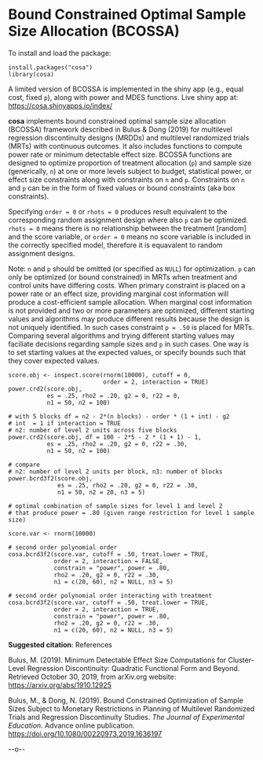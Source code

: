 # Bound Constrained Optimal Sample Size Allocation (BCOSSA)

To install and load the package:
```{r}
install.packages("cosa")
library(cosa)
```

A limited version of BCOSSA is implemented in the shiny app (e.g., equal cost, fixed `p`), along with power and MDES functions. Live shiny app at: <br>
<https://cosa.shinyapps.io/index/> <br>

**cosa** implements bound constrained optimal sample size allocation (BCOSSA) framework described in Bulus & Dong (2019) for multilevel regression discontinuity designs (MRDDs) and multilevel randomized trials (MRTs) with continuous outcomes. It also includes functions to compute power rate or minimum detectable effect size. BCOSSA functions are designed to optimize proportion of treatment allocation (`p`) and sample size (generically, `n`) at one or more levels subject to budget, statistical power, or effect size constraints along with constraints on `n` and `p`. Constraints on `n` and `p` can be in the form of fixed values or bound constraints (aka box constraints).

Specifying `order = 0` or `rhots = 0` produces result equivalent to the corresponding random assignment design where also `p` can be optimized. `rhots = 0` means there is no relationship between the treatment [random] and the score variable, or `order = 0` means no score variable is included in the correctly specified model, therefore it is equavalent to random assignment designs.

Note: `n` and `p` should be omitted (or specified as `NULL`) for optimization. `p` can only be optimized (or bound constrained) in MRTs when treatment and control units have differing costs. When primary constraint is placed on a power rate or an effect size, providing marginal cost information will produce a cost-efficient sample allocation. When marginal cost information is not provided and two or more parameters are optimized, different starting values and algorithms may produce different results because the design is not uniquely identified. In such cases constraint `p = .50` is placed for MRTs. Comparing several algorithms and trying different starting values may faciliate decisions regarding sample sizes and `p` in such cases. One way is to set starting values at the expected values, or specify bounds such that they cover expected values. 


```{r}
score.obj <- inspect.score(rnorm(10000), cutoff = 0,
                           order = 2, interaction = TRUE)                     
power.crd2(score.obj,
           es = .25, rho2 = .20, g2 = 0, r22 = 0,
           n1 = 50, n2 = 100)

# with 5 blocks df = n2 - 2*(n blocks) - order * (1 + int) - g2
# int  = 1 if interaction = TRUE
# n2: number of level 2 units across five blocks
power.crd2(score.obj, df = 100 - 2*5 - 2 * (1 + 1) - 1,
           es = .25, rho2 = .20, g2 = 0, r22 = .30,
           n1 = 50, n2 = 100)

# compare
# n2: number of level 2 units per block, n3: number of blocks
power.bcrd3f2(score.obj, 
              es = .25, rho2 = .20, g2 = 0, r22 = .30,
              n1 = 50, n2 = 20, n3 = 5)

# optimal combination of sample sizes for level 1 and level 2
# that produce power = .80 (given range restriction for level 1 sample size)

score.var <- rnorm(10000)

# second order polynomial order
cosa.bcrd3f2(score.var, cutoff = .50, treat.lower = TRUE,
             order = 2, interaction = FALSE,
             constrain = "power", power = .80,
             rho2 = .20, g2 = 0, r22 = .30,
             n1 = c(20, 60), n2 = NULL, n3 = 5)
             
# second order polynomial order interacting with treatment
cosa.bcrd3f2(score.var, cutoff = .50, treat.lower = TRUE,
             order = 2, interaction = TRUE, 
             constrain = "power", power = .80,
             rho2 = .20, g2 = 0, r22 = .30,
             n1 = c(20, 60), n2 = NULL, n3 = 5)
```

**Suggested citation**:
References

Bulus, M. (2019). Minimum Detectable Effect Size Computations for Cluster-Level Regression Discontinuity: Quadratic Functional Form and Beyond. Retrieved October 30, 2019, from arXiv.org website: https://arxiv.org/abs/1910.12925

Bulus, M., & Dong, N. (2019). Bound Constrained Optimization of Sample Sizes Subject to Monetary Restrictions in Planning of Multilevel Randomized Trials and Regression Discontinuity Studies. *The Journal of Experimental Education*. Advance online publication. <https://doi.org/10.1080/00220973.2019.1636197>

--o-- 
